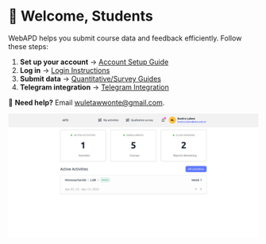 # 👋 Welcome, Students

WebAPD helps you submit course data and feedback efficiently. Follow these steps:

1. **Set up your account** → [Account Setup Guide](setup-account)
2. **Log in** → [Login Instructions](login-instructions)
3. **Submit data** → [Quantitative/Survey Guides](quantitative-survey-guide)
4. **Telegram integration** → [Telegram Integration](telegram-integration)

🔹 **Need help?** Email [wuletawwonte@gmail.com](mailto:wuletawwonte@gmail.com).

![Student Dashboard Preview](../public/screenshots/student-dashboard.png)
